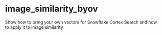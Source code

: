 # image_similarity_byov
Show how to bring your own vectors for Snowflake Cortex Search and how to apply it to image similarity
